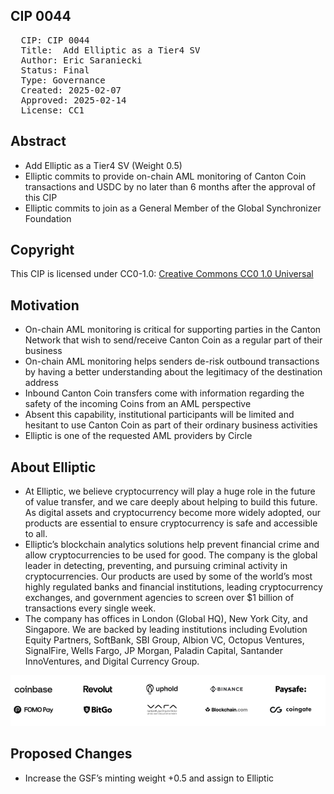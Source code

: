 ## CIP 0044

<pre>
  CIP: CIP 0044
  Title:  Add Elliptic as a Tier4 SV
  Author: Eric Saraniecki 
  Status: Final 
  Type: Governance 
  Created: 2025-02-07
  Approved: 2025-02-14
  License: CC1
</pre>

## Abstract

* Add Elliptic as a Tier4 SV (Weight 0.5) 
* Elliptic commits to provide on-chain AML monitoring of Canton Coin transactions and USDC by no later than 6 months after the approval of this CIP 
* Elliptic commits to join as a General Member of the Global Synchronizer Foundation



## Copyright

This CIP is licensed under CC0-1.0: [Creative Commons CC0 1.0 Universal](https://creativecommons.org/publicdomain/zero/1.0/)


## Motivation

*  On-chain AML monitoring is critical for supporting parties in the Canton Network that wish to send/receive Canton Coin as a regular part of their business 
  * On-chain AML monitoring helps senders de-risk outbound transactions by having a better understanding about the legitimacy of the destination address 
  *  Inbound Canton Coin transfers come with information regarding the safety of the incoming Coins from an AML perspective 
* Absent this capability, institutional participants will be limited and hesitant to use Canton Coin as part of their ordinary business activities 
* Elliptic is one of the requested AML providers by Circle 


## About Elliptic

* At Elliptic, we believe cryptocurrency will play a huge role in the future of value transfer, and we care deeply about helping to build this future. As digital assets and cryptocurrency become more widely adopted, our products are essential to ensure cryptocurrency is safe and accessible to all. 
* Elliptic’s blockchain analytics solutions help prevent financial crime and allow cryptocurrencies to be used for good. The company is the global leader in detecting, preventing, and pursuing criminal activity in cryptocurrencies. Our products are used by some of the world’s most highly regulated banks and financial institutions, leading cryptocurrency exchanges, and government agencies to screen over $1 billion of transactions every single week. 
* The company has offices in London (Global HQ), New York City, and Singapore. We are backed by leading institutions including Evolution Equity Partners, SoftBank, SBI Group, Albion VC, Octopus Ventures, SignalFire, Wells Fargo, JP Morgan, Paladin Capital, Santander InnoVentures, and Digital Currency Group.

![image](/cip-0044/cip-0044.png)

## Proposed Changes 

* Increase the GSF’s minting weight +0.5 and assign to Elliptic

